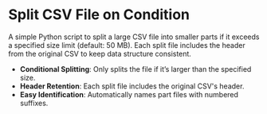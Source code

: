 # Split CSV File on Condition

A simple Python script to split a large CSV file into smaller parts if it exceeds a specified size limit (default: 50 MB). Each split file includes the header from the original CSV to keep data structure consistent.

- **Conditional Splitting**: Only splits the file if it’s larger than the specified size.
- **Header Retention**: Each split file includes the original CSV's header.
- **Easy Identification**: Automatically names part files with numbered suffixes.
